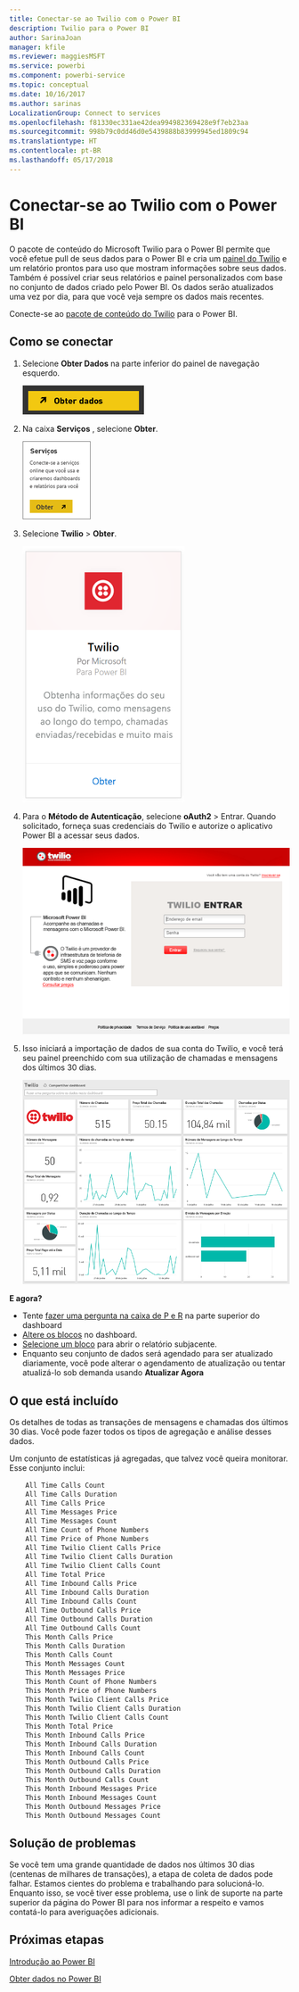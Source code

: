 ```yaml
---
title: Conectar-se ao Twilio com o Power BI
description: Twilio para o Power BI
author: SarinaJoan
manager: kfile
ms.reviewer: maggiesMSFT
ms.service: powerbi
ms.component: powerbi-service
ms.topic: conceptual
ms.date: 10/16/2017
ms.author: sarinas
LocalizationGroup: Connect to services
ms.openlocfilehash: f81330ec331ae42dea994982369428e9f7eb23aa
ms.sourcegitcommit: 998b79c0dd46d0e5439888b83999945ed1809c94
ms.translationtype: HT
ms.contentlocale: pt-BR
ms.lasthandoff: 05/17/2018
---
```

# <a name="connect-to-twilio-with-power-bi"></a>Conectar-se ao Twilio com o Power BI
O pacote de conteúdo do Microsoft Twilio para o Power BI permite que você efetue pull de seus dados para o Power BI e cria um [painel do Twilio](https://powerbi.microsoft.com/integrations/twilio) e um relatório prontos para uso que mostram informações sobre seus dados. Também é possível criar seus relatórios e painel personalizados com base no conjunto de dados criado pelo Power BI. Os dados serão atualizados uma vez por dia, para que você veja sempre os dados mais recentes.

Conecte-se ao [pacote de conteúdo do Twilio](https://app.powerbi.com/getdata/services/twilio) para o Power BI.

## <a name="how-to-connect"></a>Como se conectar
1. Selecione **Obter Dados** na parte inferior do painel de navegação esquerdo.
   
   ![](media/service-connect-to-twilio/pbi_getdata.png) 
2. Na caixa **Serviços** , selecione **Obter**.
   
   ![](media/service-connect-to-twilio/pbi_getservices.png) 
3. Selecione **Twilio** \> **Obter**.
   
   ![](media/service-connect-to-twilio/twilio.png)
4. Para o **Método de Autenticação**, selecione **oAuth2** \> Entrar. Quando solicitado, forneça suas credenciais do Twilio e autorize o aplicativo Power BI a acessar seus dados.
   
   ![](media/service-connect-to-twilio/pbi_twilio_login.png)
5. Isso iniciará a importação de dados de sua conta do Twilio, e você terá seu painel preenchido com sua utilização de chamadas e mensagens dos últimos 30 dias. 
   
   ![](media/service-connect-to-twilio/pbi_twilio_db.png)

**E agora?**

* Tente [fazer uma pergunta na caixa de P e R](power-bi-q-and-a.md) na parte superior do dashboard
* [Altere os blocos](service-dashboard-edit-tile.md) no dashboard.
* [Selecione um bloco](service-dashboard-tiles.md) para abrir o relatório subjacente.
* Enquanto seu conjunto de dados será agendado para ser atualizado diariamente, você pode alterar o agendamento de atualização ou tentar atualizá-lo sob demanda usando **Atualizar Agora**

## <a name="whats-included"></a>O que está incluído
Os detalhes de todas as transações de mensagens e chamadas dos últimos 30 dias. Você pode fazer todos os tipos de agregação e análise desses dados.

Um conjunto de estatísticas já agregadas, que talvez você queira monitorar. Esse conjunto inclui:

        All Time Calls Count  
        All Time Calls Duration  
        All Time Calls Price  
        All Time Messages Price  
        All Time Messages Count  
        All Time Count of Phone Numbers  
        All Time Price of Phone Numbers  
        All Time Twilio Client Calls Price  
        All Time Twilio Client Calls Duration  
        All Time Twilio Client Calls Count  
        All Time Total Price  
        All Time Inbound Calls Price  
        All Time Inbound Calls Duration  
        All Time Inbound Calls Count  
        All Time Outbound Calls Price  
        All Time Outbound Calls Duration  
        All Time Outbound Calls Count  
        This Month Calls Price  
        This Month Calls Duration  
        This Month Calls Count  
        This Month Messages Count  
        This Month Messages Price  
        This Month Count of Phone Numbers  
        This Month Price of Phone Numbers  
        This Month Twilio Client Calls Price  
        This Month Twilio Client Calls Duration  
        This Month Twilio Client Calls Count  
        This Month Total Price  
        This Month Inbound Calls Price  
        This Month Inbound Calls Duration  
        This Month Inbound Calls Count  
        This Month Outbound Calls Price  
        This Month Outbound Calls Duration  
        This Month Outbound Calls Count  
        This Month Inbound Messages Price  
        This Month Inbound Messages Count  
        This Month Outbound Messages Price  
        This Month Outbound Messages Count

## <a name="troubleshooting"></a>Solução de problemas
Se você tem uma grande quantidade de dados nos últimos 30 dias (centenas de milhares de transações), a etapa de coleta de dados pode falhar. Estamos cientes do problema e trabalhando para solucioná-lo. Enquanto isso, se você tiver esse problema, use o link de suporte na parte superior da página do Power BI para nos informar a respeito e vamos contatá-lo para averiguações adicionais.

## <a name="next-steps"></a>Próximas etapas
[Introdução ao Power BI](service-get-started.md)

[Obter dados no Power BI](service-get-data.md)

